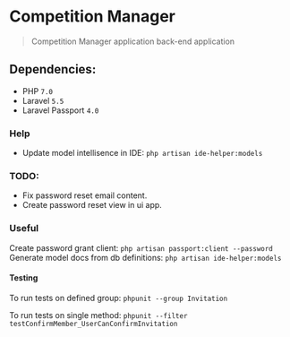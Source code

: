 # Competition Manager

> Competition Manager application back-end application

## Dependencies:
 - PHP ` 7.0 `
 - Laravel ` 5.5 `
 - Laravel Passport ` 4.0 `
 
### Help

- Update model intellisence in IDE: `php artisan ide-helper:models`

### TODO:

- Fix password reset email content.
- Create password reset view in ui app.

### Useful

Create password grant client: `php artisan passport:client --password`
Generate model docs from db definitions: `php artisan ide-helper:models`

#### Testing

To run tests on defined group: `phpunit --group Invitation`

To run tests on single method: `phpunit --filter testConfirmMember_UserCanConfirmInvitation`